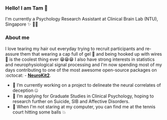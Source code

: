 ### Hello! I am Tam 👋

I'm currently a Psychology Research Assistant at Clinical Brain Lab (NTU), Singapore ✨ 👩‍🔬 

### About me

I love tearing my hair out everyday trying to recruit participants and re-assure them that wearing a cap full of gel 🧠 and being hooked up with wires 💓 is the coolest thing ever 😁😁😁 I also have strong interests in statistics and neurophysiological signal processing and I'm now spending most of my days contributing to one of the most awesome open-source packages on :octocat: -  [**NeuroKit2**](https://github.com/neuropsychology/NeuroKit).

- 🔭 I’m currently working on a project to delineate the neural correlates of deception 🤐
- 👯 I’m applying for Graduate Studies in Clinical Psychology, hoping to research further on Suicide, SIB and Affective Disorders.
- 🎾 When I'm not staring at my computer, you can find me at the tennis court hitting some balls 💥
